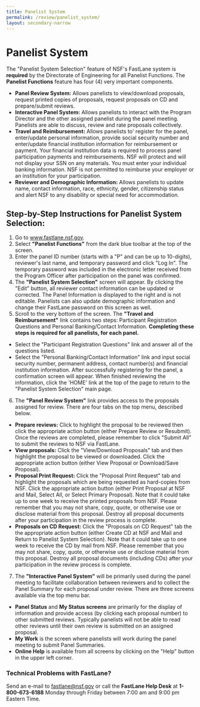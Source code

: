 ```yaml
---
title: Panelist System
permalink: /review/panelist_system/
layout: secondary-narrow
---
```


# Panelist System

The "Panelist System Selection" feature of NSF's FastLane system is **required** by the Directorate of Engineering for all Panelist Functions.
The **Panelist Functions** feature has four (4) very important components.

- **Panel Review System:** Allows panelists to view/download proposals, request printed copies of proposals, request proposals on CD and prepare/submit reviews.
- **Interactive Panel System:** Allows panelists to interact with the Program Director and the other assigned panelist during the panel meeting. Panelists are able to discuss, review and rate proposals collectively.
- **Travel and Reimbursement:** Allows panelists to' register for the panel, enter/update personal information, provide social security number and enter/update financial institution information for reimbursement or payment. Your financial institution data is required to process panel participation payments and reimbursements. NSF will protect and will not display your SSN on any materials. You must enter your individual banking information. NSF is not permitted to reimburse your employer or an institution for your participation.
- **Reviewer and Demographic Information:** Allows panelists to update name, contact information, race, ethnicity, gender, citizenship status and alert NSF to any disability or special need for accommodation.

## Step-by-Step Instructions for Panelist System Selection:

1. Go to www.fastlane.nsf.gov.
2. Select **"Panelist Functions"** from the dark blue toolbar at the top of the screen.
3. Enter the panel ID number (starts with a "P" and can be up to 10-digits), reviewer's last name, and temporary password and click "Log In". The temporary password was included in the electronic letter received from the Program Officer after participation on the panel was confirmed.
4. The **"Panelist System Selection"** screen will appear. By clicking the "Edit" button, all reviewer contact information can be updated or corrected. The Panel Information is displayed to the right and is not editable. Panelists can also update demographic information and change their FastLane password on this screen as well.
5. Scroll to the very bottom of the screen. The **"Travel and Reimbursement"** link contains two steps: Participant Registration Questions and Personal Banking/Contact Information. **Completing these steps is required for all panelists, for each panel.**
  - Select the "Participant Registration Questions" link and answer all of the questions listed.
  - Select the "Personal Banking/Contact Information" link and input social security number, permanent address, contact number(s) and financial institution information. After successfully registering for the panel, a confirmation screen will appear. When finished reviewing the information, click the 'HOME' link at the top of the page to return to the "Panelist System Selection" main page.
6. The **"Panel Review System"** link provides access to the proposals assigned for review. There are four tabs on the top menu, described below.
  - **Prepare reviews:** Click to highlight the proposal to be reviewed then click the appropriate action button (either Prepare Review or Resubmit). Once the reviews are completed, please remember to click "Submit All" to submit the reviews to NSF via FastLane.
  - **View proposals:** Click the "View/Download Proposals" tab and then highlight the proposal to be viewed or downloaded. Click the appropriate action button (either View Proposal or Download/Save Proposal).
  - **Proposal Print Request:** Click the "Proposal Print Request" tab and highlight the proposals which are being requested as hard-copies from NSF. Click the appropriate action button (either Print Proposal at NSF and Mail, Select All, or Select Primary Proposal). Note that it could take up to one week to receive the printed proposals from NSF. Please remember that you may not share, copy, quote, or otherwise use or disclose material from this proposal. Destroy all proposal documents after your participation in the review process is complete.
  - **Proposals on CD Request:** Click the "Proposals on CD Request" tab the the appropriate action button (either Create CD at NSF and Mail and Return to Panelist System Selection). Note that it could take up to one week to receive the CD by mail from NSF. Please remember that you may not share, copy, quote, or otherwise use or disclose material from this proposal. Destroy all proposal documents (including CDs) after your participation in the review process is complete.
7. The **"Interactive Panel System"** will be primarily used during the panel meeting to facilitate collaboration between reviewers and to collect the Panel Summary for each proposal under review. There are three screens available via the top menu bar.
  - **Panel Status** and **My Status screens** are primarily for the display of information and provide access (by clicking each proposal number) to other submitted reviews. Typically panelists will not be able to read other reviews until their own review is submitted on an assigned proposal.
  - **My Work** is the screen where panelists will work during the panel meeting to submit Panel Summaries.
  - **Online Help** is available from all screens by clicking on the "Help" button in the upper left corner.

### Technical Problems with FastLane?
Send an e-mail to fastlane@nsf.gov or call the **FastLane Help Desk** at **1-800-673-6188** Monday through Friday between 7:00 am and 9:00 pm Eastern Time.
